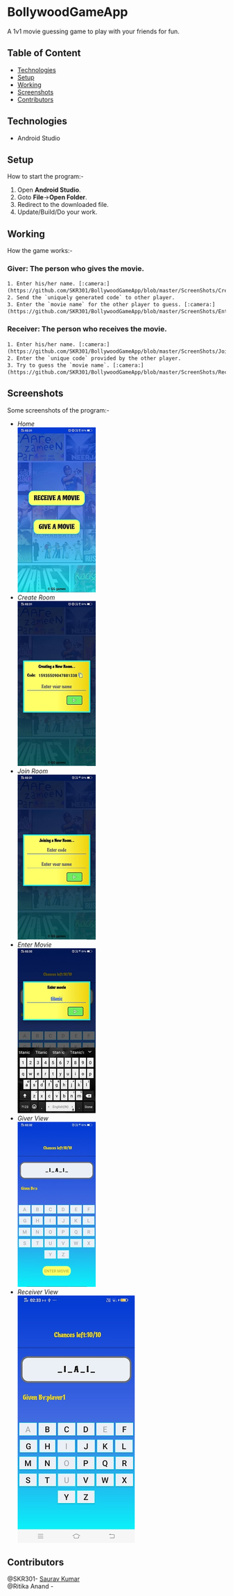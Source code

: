 # BollywoodGameApp
A 1v1 movie guessing game to play with your friends for fun.

  ## Table of Content
  - [Technologies](#technologies)
  - [Setup](#setup)
  - [Working](#working)
  - [Screenshots](#screenshots)
  - [Contributors](#contributors)
  
  ## Technologies
  - Android Studio
  
  ## Setup
  How to start the program:-
  1. Open **Android Studio**.
  2. Goto **File**->**Open Folder**.
  3. Redirect to the downloaded file.
  4. Update/Build/Do your work.
  
  ## Working
  How the game works:-
  ### Giver: The person who gives the movie.
    1. Enter his/her name. [:camera:](https://github.com/SKR301/BollywoodGameApp/blob/master/ScreenShots/Create%20a%20room.jpg)
    2. Send the `uniquely generated code` to other player.
    3. Enter the `movie name` for the other player to guess. [:camera:](https://github.com/SKR301/BollywoodGameApp/blob/master/ScreenShots/Enter%20a%20movie.jpg)
  ### Receiver: The person who receives the movie.
    1. Enter his/her name. [:camera:](https://github.com/SKR301/BollywoodGameApp/blob/master/ScreenShots/Join%20a%20room.jpg)
    2. Enter the `unique code` provided by the other player.
    3. Try to guess the `movie name`. [:camera:](https://github.com/SKR301/BollywoodGameApp/blob/master/ScreenShots/Receiver%20View.jpg)
  
  ## Screenshots
  Some screenshots of the program:-
  - *Home*<br />
  ![Home](https://github.com/SKR301/BollywoodGameApp/blob/master/ScreenShots/Home.jpg)
  - *Create Room*<br />
  ![Create Room](https://github.com/SKR301/BollywoodGameApp/blob/master/ScreenShots/Create%20a%20room.jpg)
  - *Join Room*<br />
  ![Join Room](https://github.com/SKR301/BollywoodGameApp/blob/master/ScreenShots/Join%20a%20room.jpg)
  - *Enter Movie*<br />
  ![Enter Movie](https://github.com/SKR301/BollywoodGameApp/blob/master/ScreenShots/Enter%20a%20movie.jpg)
  - *Giver View*<br />
  ![Giver View](https://github.com/SKR301/BollywoodGameApp/blob/master/ScreenShots/Giver%20view.jpg)
  - *Receiver View*<br />
  ![Receiver View](https://github.com/SKR301/BollywoodGameApp/blob/master/ScreenShots/Receiver%20View.jpg)
  
  ## Contributors
  @SKR301- [Saurav Kumar](https://github.com/SKR301) <br />
  @Ritika Anand -[]()

